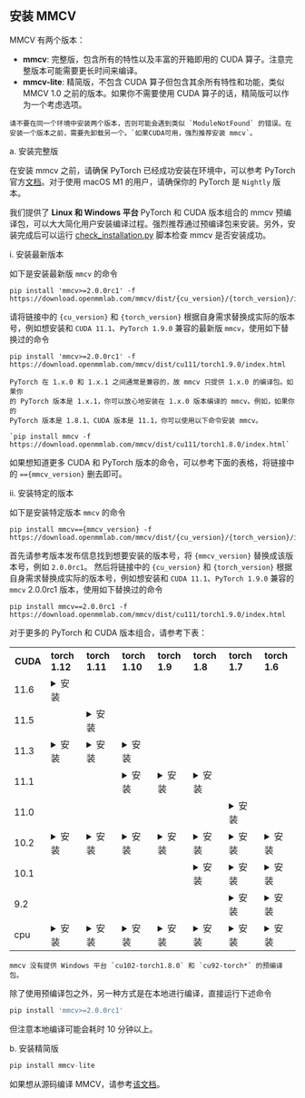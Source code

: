 ## 安装 MMCV

MMCV 有两个版本：

- **mmcv**: 完整版，包含所有的特性以及丰富的开箱即用的 CUDA 算子。注意完整版本可能需要更长时间来编译。
- **mmcv-lite**: 精简版，不包含 CUDA 算子但包含其余所有特性和功能，类似 MMCV 1.0 之前的版本。如果你不需要使用 CUDA 算子的话，精简版可以作为一个考虑选项。

```{warning}
请不要在同一个环境中安装两个版本，否则可能会遇到类似 `ModuleNotFound` 的错误。在安装一个版本之前，需要先卸载另一个。`如果CUDA可用，强烈推荐安装 mmcv`。
```

a. 安装完整版

在安装 mmcv 之前，请确保 PyTorch 已经成功安装在环境中，可以参考 PyTorch 官方[文档](https://pytorch.org/)。对于使用 macOS M1 的用户，请确保你的 PyTorch 是 `Nightly` 版本。

我们提供了 **Linux 和 Windows 平台** PyTorch 和 CUDA 版本组合的 mmcv 预编译包，可以大大简化用户安装编译过程。强烈推荐通过预编译包来安装。另外，安装完成后可以运行 [check_installation.py](https://github.com/open-mmlab/mmcv/blob/2.x/.dev_scripts/check_installation.py) 脚本检查 mmcv 是否安装成功。

i. 安装最新版本

如下是安装最新版 `mmcv` 的命令

```shell
pip install 'mmcv>=2.0.0rc1' -f https://download.openmmlab.com/mmcv/dist/{cu_version}/{torch_version}/index.html
```

请将链接中的 `{cu_version}` 和 `{torch_version}` 根据自身需求替换成实际的版本号，例如想安装和 `CUDA 11.1`、`PyTorch 1.9.0` 兼容的最新版 `mmcv`，使用如下替换过的命令

```shell
pip install 'mmcv>=2.0.0rc1' -f https://download.openmmlab.com/mmcv/dist/cu111/torch1.9.0/index.html
```

```{note}
PyTorch 在 1.x.0 和 1.x.1 之间通常是兼容的，故 mmcv 只提供 1.x.0 的编译包。如果你
的 PyTorch 版本是 1.x.1，你可以放心地安装在 1.x.0 版本编译的 mmcv。例如，如果你的
PyTorch 版本是 1.8.1、CUDA 版本是 11.1，你可以使用以下命令安装 mmcv。

`pip install mmcv -f https://download.openmmlab.com/mmcv/dist/cu111/torch1.8.0/index.html`
```

如果想知道更多 CUDA 和 PyTorch 版本的命令，可以参考下面的表格，将链接中的 `=={mmcv_version}` 删去即可。

ii. 安装特定的版本

如下是安装特定版本 `mmcv` 的命令

```shell
pip install mmcv=={mmcv_version} -f https://download.openmmlab.com/mmcv/dist/{cu_version}/{torch_version}/index.html
```

首先请参考版本发布信息找到想要安装的版本号，将 `{mmcv_version}` 替换成该版本号，例如 `2.0.0rc1`。
然后将链接中的 `{cu_version}` 和 `{torch_version}` 根据自身需求替换成实际的版本号，例如想安装和 `CUDA 11.1`、`PyTorch 1.9.0` 兼容的 `mmcv` 2.0.0rc1 版本，使用如下替换过的命令

```shell
pip install mmcv==2.0.0rc1 -f https://download.openmmlab.com/mmcv/dist/cu111/torch1.9.0/index.html
```

对于更多的 PyTorch 和 CUDA 版本组合，请参考下表：

<table class="docutils">
  <tbody>
    <tr>
      <th width="80"> CUDA </th>
      <th valign="bottom" align="left" width="120">torch 1.12</th>
      <th valign="bottom" align="left" width="120">torch 1.11</th>
      <th valign="bottom" align="left" width="120">torch 1.10</th>
      <th valign="bottom" align="left" width="120">torch 1.9</th>
      <th valign="bottom" align="left" width="120">torch 1.8</th>
      <th valign="bottom" align="left" width="120">torch 1.7</th>
      <th valign="bottom" align="left" width="120">torch 1.6</th>
    </tr>
    <tr>
      <td align="left">11.6</td>
      <td align="left"><details><summary> 安装 </summary><pre><code>pip install mmcv-full=={mmcv_version} -f https://download.openmmlab.com/mmcv/dist/cu116/torch1.12.0/index.html</code></pre> </details></td>
      <td align="left"></td>
      <td align="left"></td>
      <td align="left"></td>
      <td align="left"></td>
      <td align="left"></td>
      <td align="left"></td>
    </tr>
    <tr>
      <td align="left">11.5</td>
      <td align="left"></td>
      <td align="left"><details><summary> 安装 </summary><pre><code>pip install mmcv-full=={mmcv_version} -f https://download.openmmlab.com/mmcv/dist/cu115/torch1.11.0/index.html</code></pre> </details></td>
      <td align="left"></td>
      <td align="left"></td>
      <td align="left"></td>
      <td align="left"></td>
      <td align="left"></td>
    </tr>
    <tr>
      <td align="left">11.3</td>
      <td align="left"><details><summary> 安装 </summary><pre><code>pip install mmcv-full=={mmcv_version} -f https://download.openmmlab.com/mmcv/dist/cu113/torch1.12.0/index.html</code></pre> </details></td>
      <td align="left"><details><summary> 安装 </summary><pre><code>pip install mmcv-full=={mmcv_version} -f https://download.openmmlab.com/mmcv/dist/cu113/torch1.11.0/index.html</code></pre> </details></td>
      <td align="left"><details><summary> 安装 </summary><pre><code>pip install mmcv-full=={mmcv_version} -f https://download.openmmlab.com/mmcv/dist/cu113/torch1.10.0/index.html</code></pre> </details></td>
      <td align="left"></td>
      <td align="left"></td>
      <td align="left"></td>
      <td align="left"></td>
    </tr>
    <tr>
      <td align="left">11.1</td>
      <td align="left"></td>
      <td align="left"></td>
      <td align="left"><details><summary> 安装 </summary><pre><code>pip install mmcv-full=={mmcv_version} -f https://download.openmmlab.com/mmcv/dist/cu111/torch1.10.0/index.html</code></pre> </details> </td>
      <td align="left"><details><summary> 安装 </summary><pre><code>pip install mmcv-full=={mmcv_version} -f https://download.openmmlab.com/mmcv/dist/cu111/torch1.9.0/index.html</code></pre> </details> </td>
      <td align="left"><details><summary> 安装 </summary><pre><code>pip install mmcv-full=={mmcv_version} -f https://download.openmmlab.com/mmcv/dist/cu111/torch1.8.0/index.html</code></pre> </details> </td>
      <td align="left"> </td>
      <td align="left"> </td>
    </tr>
    <tr>
      <td align="left">11.0</td>
      <td align="left"></td>
      <td align="left"></td>
      <td align="left"></td>
      <td align="left"></td>
      <td align="left"></td>
      <td align="left"><details><summary> 安装 </summary><pre><code>pip install mmcv-full=={mmcv_version} -f https://download.openmmlab.com/mmcv/dist/cu110/torch1.7.0/index.html</code></pre> </details> </td>
      <td align="left"></td>
    </tr>
    <tr>
      <td align="left">10.2</td>
      <td align="left"><details><summary> 安装 </summary><pre><code>pip install mmcv-full=={mmcv_version} -f https://download.openmmlab.com/mmcv/dist/cu102/torch1.12.0/index.html</code></pre> </details></td>
      <td align="left"><details><summary> 安装 </summary><pre><code>pip install mmcv-full=={mmcv_version} -f https://download.openmmlab.com/mmcv/dist/cu102/torch1.11.0/index.html</code></pre> </details></td>
      <td align="left"><details><summary> 安装 </summary><pre><code>pip install mmcv-full=={mmcv_version} -f https://download.openmmlab.com/mmcv/dist/cu102/torch1.10.0/index.html</code></pre> </details></td>
      <td align="left"><details><summary> 安装 </summary><pre><code>pip install mmcv-full=={mmcv_version} -f https://download.openmmlab.com/mmcv/dist/cu102/torch1.9.0/index.html</code></pre> </details> </td>
      <td align="left"><details><summary> 安装 </summary><pre><code>pip install mmcv-full=={mmcv_version} -f https://download.openmmlab.com/mmcv/dist/cu102/torch1.8.0/index.html</code></pre> </details> </td>
      <td align="left"><details><summary> 安装 </summary><pre><code>pip install mmcv-full=={mmcv_version} -f https://download.openmmlab.com/mmcv/dist/cu102/torch1.7.0/index.html</code></pre> </details> </td>
      <td align="left"><details><summary> 安装 </summary><pre><code>pip install mmcv-full=={mmcv_version} -f https://download.openmmlab.com/mmcv/dist/cu102/torch1.6.0/index.html</code></pre> </details> </td>
    </tr>
    <tr>
      <td align="left">10.1</td>
      <td align="left"></td>
      <td align="left"></td>
      <td align="left"></td>
      <td align="left"></td>
      <td align="left"><details><summary> 安装 </summary><pre><code> pip install mmcv-full=={mmcv_version} -f https://download.openmmlab.com/mmcv/dist/cu101/torch1.8.0/index.html</code></pre> </details> </td>
      <td align="left"><details><summary> 安装 </summary><pre><code> pip install mmcv-full=={mmcv_version} -f https://download.openmmlab.com/mmcv/dist/cu101/torch1.7.0/index.html</code></pre> </details> </td>
      <td align="left"><details><summary> 安装 </summary><pre><code> pip install mmcv-full=={mmcv_version} -f https://download.openmmlab.com/mmcv/dist/cu101/torch1.6.0/index.html</code></pre> </details> </td>
    </tr>
    <tr>
      <td align="left">9.2</td>
      <td align="left"></td>
      <td align="left"></td>
      <td align="left"></td>
      <td align="left"></td>
      <td align="left"></td>
      <td align="left"><details><summary> 安装 </summary><pre><code> pip install mmcv-full=={mmcv_version} -f https://download.openmmlab.com/mmcv/dist/cu92/torch1.7.0/index.html</code></pre> </details> </td>
      <td align="left"><details><summary> 安装 </summary><pre><code> pip install mmcv-full=={mmcv_version} -f https://download.openmmlab.com/mmcv/dist/cu92/torch1.6.0/index.html</code></pre> </details> </td>
    </tr>
    <tr>
      <td align="left">cpu</td>
      <td align="left"><details><summary> 安装 </summary><pre><code> pip install mmcv-full=={mmcv_version} -f https://download.openmmlab.com/mmcv/dist/cpu/torch1.12.0/index.html</code></pre> </details></td>
      <td align="left"><details><summary> 安装 </summary><pre><code> pip install mmcv-full=={mmcv_version} -f https://download.openmmlab.com/mmcv/dist/cpu/torch1.11.0/index.html</code></pre> </details></td>
      <td align="left"><details><summary> 安装 </summary><pre><code> pip install mmcv-full=={mmcv_version} -f https://download.openmmlab.com/mmcv/dist/cpu/torch1.10.0/index.html</code></pre> </details> </td>
      <td align="left"><details><summary> 安装 </summary><pre><code> pip install mmcv-full=={mmcv_version} -f https://download.openmmlab.com/mmcv/dist/cpu/torch1.9.0/index.html</code></pre> </details> </td>
      <td align="left"><details><summary> 安装 </summary><pre><code> pip install mmcv-full=={mmcv_version} -f https://download.openmmlab.com/mmcv/dist/cpu/torch1.8.0/index.html</code></pre> </details> </td>
      <td align="left"><details><summary> 安装 </summary><pre><code> pip install mmcv-full=={mmcv_version} -f https://download.openmmlab.com/mmcv/dist/cpu/torch1.7.0/index.html</code></pre> </details> </td>
      <td align="left"><details><summary> 安装 </summary><pre><code> pip install mmcv-full=={mmcv_version} -f https://download.openmmlab.com/mmcv/dist/cpu/torch1.6.0/index.html</code></pre> </details> </td>
    </tr>
  </tbody>
</table>

```{note}
mmcv 没有提供 Windows 平台 `cu102-torch1.8.0` 和 `cu92-torch*` 的预编译包。
```

除了使用预编译包之外，另一种方式是在本地进行编译，直接运行下述命令

```python
pip install 'mmcv>=2.0.0rc1'
```

但注意本地编译可能会耗时 10 分钟以上。

b. 安装精简版

```python
pip install mmcv-lite
```

如果想从源码编译 MMCV，请参考[该文档](build.md)。
